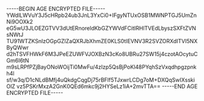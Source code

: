 -----BEGIN AGE ENCRYPTED FILE-----
YWdlLWVuY3J5cHRpb24ub3JnL3YxCi0+IFgyNTUxOSB1MWNPTGJ5UmZnNi9OOXk2
eG5wU3JLOEZGTVV3dUtERnoreldKbGZYWVdFCitIRHlTVEdLbyszSXFtZVNsNWtJ
TU91WTZKSnlzOGpGZlZaQXRJbXhmZE0KLS0tIEVNV3R2SVZORXdITVI5NXByQWwr
d2hTSVFHWkF6M3JPeEZUWFVJOXBzN3cKo8UBRu27SW15j4czotAOcytuCGm6I6tN
m9sLRPfPZjBayONoWOijTi0MwFu/4zIzp5QsBjPoKl48PYqhSzVxqdhpgzpnkh4l
sf/w3q/D1cNLdBMfj4uQkdgCqgDj75rBFlf5TJxwrLCDg7oM+DXQqSwIXsskiOlZ
vz5PSKrMxzA2GnK0QEd6mkc9j2HYSeLz1iA+2mvTTA==
-----END AGE ENCRYPTED FILE-----

